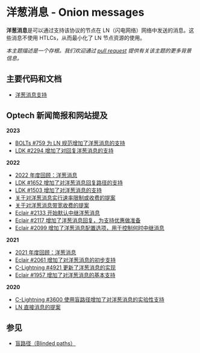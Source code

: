 # 洋葱消息 - Onion messages

**洋葱消息**是可以通过支持该协议的节点在 LN（闪电网络）网络中发送的消息。这些消息不使用 HTLCs，从而最小化了 LN 节点资源的使用。

_本主题描述是一个存根。我们欢迎通过_ [_pull request_](https://github.com/bitcoinops/bitcoinops.github.io/edit/master/\_topics/en/onion-messages.md) _提供有关该主题的更多背景信息。_

## 主要代码和文档

* [洋葱消息支持](https://github.com/lightning/bolts/pull/759)

## Optech 新闻简报和网站提及

**2023**

* [BOLTs #759 为 LN 规范增加了洋葱消息的支持](https://bitcoinops.org/en/newsletters/2023/08/09/#bolts-759)
* [LDK #2294 增加了对回复洋葱消息的支持](https://bitcoinops.org/en/newsletters/2023/06/21/#ldk-2294)

**2022**

* [2022 年度回顾：洋葱消息](https://bitcoinops.org/en/newsletters/2022/12/21/#onion-message-limiting)
* [LDK #1652 增加了对洋葱消息回复路径的支持](https://bitcoinops.org/en/newsletters/2022/08/31/#ldk-1652)
* [LDK #1503 增加了对洋葱消息的支持](https://bitcoinops.org/en/newsletters/2022/08/24/#ldk-1503)
* [关于对洋葱消息实行速率限制或收费的提案](https://bitcoinops.org/en/newsletters/2022/07/06/#onion-message-rate-limiting)
* [关于对洋葱消息带宽收费的提案](https://bitcoinops.org/en/newsletters/2022/03/09/#paying-for-onion-messages)
* [Eclair #2133 开始默认中继洋葱消息](https://bitcoinops.org/en/newsletters/2022/01/26/#eclair-2133)
* [Eclair #2117 增加了洋葱消息回复，为支持优惠做准备](https://bitcoinops.org/en/newsletters/2022/01/12/#eclair-2117)
* [Eclair #2099 增加了洋葱消息配置选项，用于控制何时中继消息](https://bitcoinops.org/en/newsletters/2022/01/05/#eclair-2099)

**2021**

* [2021 年度回顾：洋葱消息](https://bitcoinops.org/en/newsletters/2021/12/22/#offers)
* [Eclair #2061 增加了对洋葱消息的初步支持](https://bitcoinops.org/en/newsletters/2021/12/08/#eclair-2061)
* [C-Lightning #4921 更新了洋葱消息的实现](https://bitcoinops.org/en/newsletters/2021/12/08/#c-lightning-4921)
* [Eclair #1957 增加了对洋葱消息的基本支持](https://bitcoinops.org/en/newsletters/2021/11/17/#eclair-1957)

**2020**

* [C-Lightning #3600 使用盲路径增加了对洋葱消息的实验性支持](https://bitcoinops.org/en/newsletters/2020/04/08/#onion-messages)
* [LN 直接消息的提案](https://bitcoinops.org/en/newsletters/2020/02/26/#ln-direct-messages)

## 参见

* [盲路径（Blinded paths）](https://bitcoinops.org/en/topics/rendez-vous-routing/)
